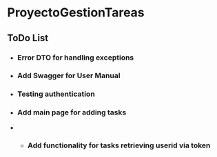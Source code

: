 # ProyectoGestionTareas
## ToDo List
- ### Error DTO for handling exceptions
- ### Add Swagger for User Manual
- ### Testing authentication
- ### Add main page for adding tasks
- - ### Add functionality for tasks retrieving userid via token